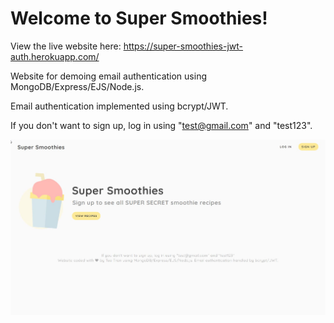 # Welcome to Super Smoothies!

View the live website here: https://super-smoothies-jwt-auth.herokuapp.com/

Website for demoing email authentication using MongoDB/Express/EJS/Node.js. 

Email authentication implemented using bcrypt/JWT.

If you don't want to sign up, log in using "test@gmail.com" and "test123".

![Live site](preview.jpg?raw=true "Live site")

